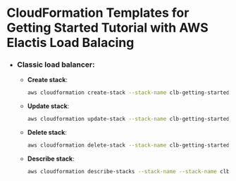 # CloudFormation Templates for Getting Started Tutorial with AWS Elactis Load Balacing
- ### Classic load balancer: 
  
  - **Create stack**:
    ```bash
    aws cloudformation create-stack --stack-name clb-getting-started --template-body file://classic-elb.yaml --parameters ParameterKey=KeyName,ParameterValue=<existing-ec2-key-pair-name>
    ```

  - **Update stack**:
    ```bash
    aws cloudformation update-stack --stack-name clb-getting-started --template-body file://classic-elb.yaml --parameters ParameterKey=KeyName,ParameterValue=<existing-ec2-key-pair-name>
    ```

  - **Delete stack**:
    ```bash
    aws cloudformation delete-stack --stack-name clb-getting-started
    ```

  - **Describe stack**:
    ```bash
    aws cloudformation describe-stacks --stack-name --stack-name clb-getting-started
    ```